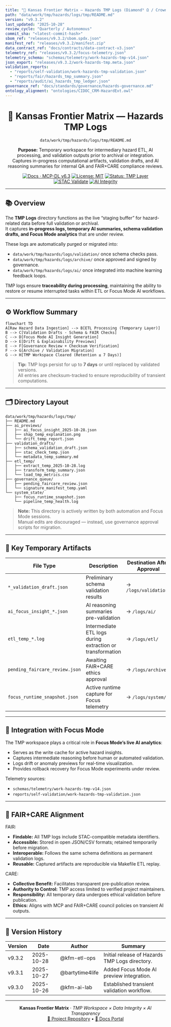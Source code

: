 ```yaml
---
title: "🧾 Kansas Frontier Matrix — Hazards TMP Logs (Diamond⁹ Ω / Crown∞Ω Ultimate Certified)"
path: "data/work/tmp/hazards/logs/tmp/README.md"
version: "v9.3.2"
last_updated: "2025-10-28"
review_cycle: "Quarterly / Autonomous"
commit_sha: "<latest-commit-hash>"
sbom_ref: "releases/v9.3.2/sbom.spdx.json"
manifest_ref: "releases/v9.3.2/manifest.zip"
data_contract_ref: "docs/contracts/data-contract-v3.json"
telemetry_ref: "releases/v9.3.2/focus-telemetry.json"
telemetry_schema: "schemas/telemetry/work-hazards-tmp-v14.json"
json_export: "releases/v9.3.2/work-hazards-tmp.meta.json"
validation_reports:
  - "reports/self-validation/work-hazards-tmp-validation.json"
  - "reports/fair/hazards_tmp_summary.json"
  - "reports/audit/ai_hazards_tmp_ledger.json"
governance_ref: "docs/standards/governance/hazards-governance.md"
ontology_alignment: "ontologies/CIDOC_CRM-HazardExt.owl"
---
```


<div align="center">

# 🧾 Kansas Frontier Matrix — **Hazards TMP Logs**
`data/work/tmp/hazards/logs/tmp/README.md`

**Purpose:** Temporary workspace for intermediary hazard ETL, AI processing, and validation outputs prior to archival or integration.  
Captures in-progress computational artifacts, validation drafts, and AI reasoning summaries for internal QA and FAIR+CARE compliance reviews.

[![Docs · MCP-DL v6.3](https://img.shields.io/badge/Docs-MCP--DL%20v6.3-blue)](../../../../../docs/architecture/repo-focus.md)
[![License: MIT](https://img.shields.io/badge/License-MIT-green)](../../../../../LICENSE)
[![Status: TMP Layer](https://img.shields.io/badge/Status-TMP%20Layer-orange)](../../../../../data/work/tmp/hazards/)
[![STAC Validate](https://github.com/bartytime4life/Kansas-Frontier-Matrix/actions/workflows/stac-validate.yml/badge.svg)](../../../../../.github/workflows/stac-validate.yml)
[![AI Integrity](https://img.shields.io/badge/AI-Integrity%20Monitored-purple)](../../../../../reports/audit/ai_hazards_tmp_ledger.json)

</div>

---

## 📚 Overview

The **TMP Logs** directory functions as the live “staging buffer” for hazard-related data before full validation or archival.  
It captures **in-progress logs, temporary AI summaries, schema validation drafts, and Focus Mode analytics** that are under review.

These logs are automatically purged or migrated into:
- `data/work/tmp/hazards/logs/validation/` once schema checks pass.  
- `data/work/tmp/hazards/logs/archive/` once approved and signed by governance.  
- `data/work/tmp/hazards/logs/ai/` once integrated into machine learning feedback loops.

TMP logs ensure **traceability during processing**, maintaining the ability to restore or resume interrupted tasks within ETL or Focus Mode AI workflows.

---

## ⚙️ Workflow Summary

```mermaid
flowchart TD
A[Raw Hazard Data Ingestion] --> B[ETL Processing (Temporary Layer)]
B --> C[Validation Drafts · Schema & FAIR Checks]
C --> D[Focus Mode AI Insight Generation]
D --> E[Drift & Explainability Previews]
E --> F[Governance Review + Checksum Verification]
F --> G[Archive / Validation Migration]
G --> H[TMP Workspace Cleared (Retention ≤ 7 Days)]
```

> **Tip:** TMP logs persist for up to **7 days** or until replaced by validated versions.  
> All entries are checksum-tracked to ensure reproducibility of transient computations.

---

## 🗂 Directory Layout

```plaintext
data/work/tmp/hazards/logs/tmp/
├── README.md
├── ai_previews/
│   ├── ai_focus_insight_2025-10-28.json
│   ├── shap_temp_explanation.png
│   └── drift_temp_report.json
├── validation_drafts/
│   ├── schema_validation_draft.json
│   ├── stac_check_temp.json
│   └── metadata_temp_summary.md
├── etl_temp/
│   ├── extract_temp_2025-10-28.log
│   ├── transform_temp_summary.json
│   └── load_tmp_metrics.csv
├── governance_queue/
│   ├── pending_faircare_review.json
│   └── signature_manifest_temp.yaml
└── system_state/
    ├── focus_runtime_snapshot.json
    └── pipeline_temp_health.log
```

> **Note:** This directory is actively written by both automation and Focus Mode sessions.  
> Manual edits are discouraged — instead, use governance approval scripts for migration.

---

## 🧩 Key Temporary Artifacts

| File Type | Description | Destination After Approval |
|------------|-------------|-----------------------------|
| `*_validation_draft.json` | Preliminary schema validation results | → `/logs/validation/` |
| `ai_focus_insight_*.json` | AI reasoning summaries pre-validation | → `/logs/ai/` |
| `etl_temp_*.log` | Intermediate ETL logs during extraction or transformation | → `/logs/etl/` |
| `pending_faircare_review.json` | Awaiting FAIR+CARE ethics approval | → `/logs/archive/` |
| `focus_runtime_snapshot.json` | Active runtime capture for Focus telemetry | → `/logs/system/` |

---

## 🧠 Integration with Focus Mode

The TMP workspace plays a critical role in **Focus Mode’s live AI analytics**:
- Serves as the write cache for active hazard insights.  
- Captures intermediate reasoning before human or automated validation.  
- Logs drift or anomaly previews for real-time visualization.  
- Provides rollback recovery for Focus Mode experiments under review.

Telemetry sources:
- `schemas/telemetry/work-hazards-tmp-v14.json`  
- `reports/self-validation/work-hazards-tmp-validation.json`

---

## 🧩 FAIR+CARE Alignment

FAIR:
- **Findable:** All TMP logs include STAC-compatible metadata identifiers.  
- **Accessible:** Stored in open JSON/CSV formats; retained temporarily before migration.  
- **Interoperable:** Follows the same schema definitions as permanent validation logs.  
- **Reusable:** Captured artifacts are reproducible via Makefile ETL replay.  

CARE:
- **Collective Benefit:** Facilitates transparent pre-publication review.  
- **Authority to Control:** TMP access limited to verified project maintainers.  
- **Responsibility:** All temporary data undergoes ethical validation before publication.  
- **Ethics:** Aligns with MCP and FAIR+CARE council policies on transient AI outputs.

---

## 🧾 Version History

| Version | Date       | Author           | Summary                                      |
|----------|------------|------------------|----------------------------------------------|
| v9.3.2   | 2025-10-28 | @kfm-etl-ops     | Initial release of Hazards TMP Logs directory. |
| v9.3.1   | 2025-10-27 | @bartytime4life  | Added Focus Mode AI preview integration.      |
| v9.3.0   | 2025-10-26 | @kfm-ai-lab      | Established transient validation workflow.    |

---

<div align="center">

**Kansas Frontier Matrix** · *TMP Workspace × Data Integrity × AI Transparency*  
[🔗 Project Repository](https://github.com/bartytime4life/Kansas-Frontier-Matrix) • [🧭 Docs Portal](../../../../../docs/)

</div>